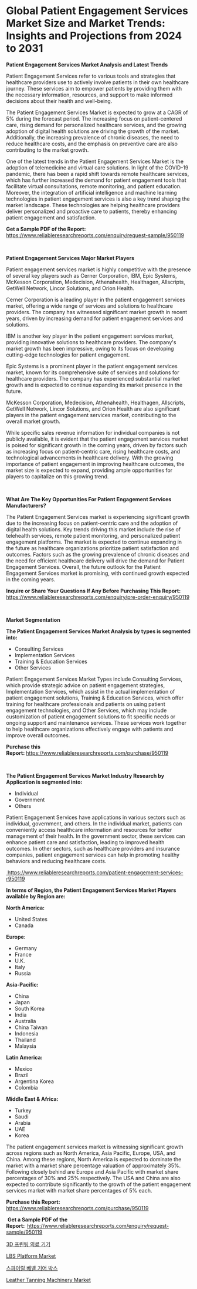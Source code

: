 <p><h1>Global Patient Engagement Services Market Size and Market Trends: Insights and Projections from 2024 to 2031</h1></p><p><strong>Patient Engagement Services Market Analysis and Latest Trends</strong></p>
<p><p>Patient Engagement Services refer to various tools and strategies that healthcare providers use to actively involve patients in their own healthcare journey. These services aim to empower patients by providing them with the necessary information, resources, and support to make informed decisions about their health and well-being.</p><p>The Patient Engagement Services Market is expected to grow at a CAGR of 5% during the forecast period. The increasing focus on patient-centered care, rising demand for personalized healthcare services, and the growing adoption of digital health solutions are driving the growth of the market. Additionally, the increasing prevalence of chronic diseases, the need to reduce healthcare costs, and the emphasis on preventive care are also contributing to the market growth.</p><p>One of the latest trends in the Patient Engagement Services Market is the adoption of telemedicine and virtual care solutions. In light of the COVID-19 pandemic, there has been a rapid shift towards remote healthcare services, which has further increased the demand for patient engagement tools that facilitate virtual consultations, remote monitoring, and patient education. Moreover, the integration of artificial intelligence and machine learning technologies in patient engagement services is also a key trend shaping the market landscape. These technologies are helping healthcare providers deliver personalized and proactive care to patients, thereby enhancing patient engagement and satisfaction.</p></p>
<p><strong>Get a Sample PDF of the Report:&nbsp;</strong> <a href="https://www.reliableresearchreports.com/enquiry/request-sample/950119">https://www.reliableresearchreports.com/enquiry/request-sample/950119</a></p>
<p>&nbsp;</p>
<p><strong>Patient Engagement Services Major Market Players</strong></p>
<p><p>Patient engagement services market is highly competitive with the presence of several key players such as Cerner Corporation, IBM, Epic Systems, McKesson Corporation, Medecision, Athenahealth, Healthagen, Allscripts, GetWell Network, Lincor Solutions, and Orion Health.</p><p>Cerner Corporation is a leading player in the patient engagement services market, offering a wide range of services and solutions to healthcare providers. The company has witnessed significant market growth in recent years, driven by increasing demand for patient engagement services and solutions.</p><p>IBM is another key player in the patient engagement services market, providing innovative solutions to healthcare providers. The company's market growth has been impressive, owing to its focus on developing cutting-edge technologies for patient engagement.</p><p>Epic Systems is a prominent player in the patient engagement services market, known for its comprehensive suite of services and solutions for healthcare providers. The company has experienced substantial market growth and is expected to continue expanding its market presence in the future.</p><p>McKesson Corporation, Medecision, Athenahealth, Healthagen, Allscripts, GetWell Network, Lincor Solutions, and Orion Health are also significant players in the patient engagement services market, contributing to the overall market growth.</p><p>While specific sales revenue information for individual companies is not publicly available, it is evident that the patient engagement services market is poised for significant growth in the coming years, driven by factors such as increasing focus on patient-centric care, rising healthcare costs, and technological advancements in healthcare delivery. With the growing importance of patient engagement in improving healthcare outcomes, the market size is expected to expand, providing ample opportunities for players to capitalize on this growing trend.</p></p>
<p>&nbsp;</p>
<p><strong>What Are The Key Opportunities For Patient Engagement Services Manufacturers?</strong></p>
<p><p>The Patient Engagement Services market is experiencing significant growth due to the increasing focus on patient-centric care and the adoption of digital health solutions. Key trends driving this market include the rise of telehealth services, remote patient monitoring, and personalized patient engagement platforms. The market is expected to continue expanding in the future as healthcare organizations prioritize patient satisfaction and outcomes. Factors such as the growing prevalence of chronic diseases and the need for efficient healthcare delivery will drive the demand for Patient Engagement Services. Overall, the future outlook for the Patient Engagement Services market is promising, with continued growth expected in the coming years.</p></p>
<p><strong>Inquire or Share Your Questions If Any Before Purchasing This Report:</strong> <a href="https://www.reliableresearchreports.com/enquiry/pre-order-enquiry/950119">https://www.reliableresearchreports.com/enquiry/pre-order-enquiry/950119</a></p>
<p>&nbsp;</p>
<p><strong>Market Segmentation</strong></p>
<p><strong>The Patient Engagement Services Market Analysis by types is segmented into:</strong></p>
<p><ul><li>Consulting Services</li><li>Implementation Services</li><li>Training & Education Services</li><li>Other Services</li></ul></p>
<p><p>Patient Engagement Services Market Types include Consulting Services, which provide strategic advice on patient engagement strategies, Implementation Services, which assist in the actual implementation of patient engagement solutions, Training & Education Services, which offer training for healthcare professionals and patients on using patient engagement technologies, and Other Services, which may include customization of patient engagement solutions to fit specific needs or ongoing support and maintenance services. These services work together to help healthcare organizations effectively engage with patients and improve overall outcomes.</p></p>
<p><strong>Purchase this Report:&nbsp;</strong><a href="https://www.reliableresearchreports.com/purchase/950119">https://www.reliableresearchreports.com/purchase/950119</a></p>
<p>&nbsp;</p>
<p><strong>The Patient Engagement Services Market Industry Research by Application is segmented into:</strong></p>
<p><ul><li>Individual</li><li>Government</li><li>Others</li></ul></p>
<p><p>Patient Engagement Services have applications in various sectors such as individual, government, and others. In the individual market, patients can conveniently access healthcare information and resources for better management of their health. In the government sector, these services can enhance patient care and satisfaction, leading to improved health outcomes. In other sectors, such as healthcare providers and insurance companies, patient engagement services can help in promoting healthy behaviors and reducing healthcare costs.</p></p>
<p><a href="https://www.reliableresearchreports.com/patient-engagement-services-r950119">&nbsp;https://www.reliableresearchreports.com/patient-engagement-services-r950119</a></p>
<p><strong>In terms of Region, the Patient Engagement Services Market Players available by Region are:</strong></p>
<p>
    <p> <strong> North America: </strong>
        <ul>
            <li>United States</li>
            <li>Canada</li>
        </ul>
        </p> 
    <p> <strong> Europe: </strong>
        <ul>
            <li>Germany</li>
            <li>France</li>
            <li>U.K.</li>
            <li>Italy</li>
            <li>Russia</li>
        </ul>
        </p> 
    <p> <strong> Asia-Pacific: </strong>
        <ul>
            <li>China</li>
            <li>Japan</li>
            <li>South Korea</li>
            <li>India</li>
            <li>Australia</li>
            <li>China Taiwan</li>
            <li>Indonesia</li>
            <li>Thailand</li>
            <li>Malaysia</li>
        </ul>
        </p> 
    <p> <strong> Latin America: </strong>
        <ul>
            <li>Mexico</li>
            <li>Brazil</li>
            <li>Argentina Korea</li>
            <li>Colombia</li>
        </ul>
        </p> 
    <p> <strong> Middle East & Africa: </strong>
        <ul>
            <li>Turkey</li>
            <li>Saudi</li>
            <li>Arabia</li>
            <li>UAE</li>
            <li>Korea</li>
        </ul>
    </p>
    </p>
<p><p>The patient engagement services market is witnessing significant growth across regions such as North America, Asia Pacific, Europe, USA, and China. Among these regions, North America is expected to dominate the market with a market share percentage valuation of approximately 35%. Following closely behind are Europe and Asia Pacific with market share percentages of 30% and 25% respectively. The USA and China are also expected to contribute significantly to the growth of the patient engagement services market with market share percentages of 5% each.</p></p>
<p><strong>Purchase this Report: </strong><a href="https://www.reliableresearchreports.com/purchase/950119">https://www.reliableresearchreports.com/purchase/950119</a></p>
<p>&nbsp;<strong>Get a Sample PDF of the Report:&nbsp;&nbsp;</strong><a href="https://www.reliableresearchreports.com/enquiry/request-sample/950119">https://www.reliableresearchreports.com/enquiry/request-sample/950119</a></p>
<p><strong></strong></p>
<p><p><a href="https://github.com/bvubpqd5241630/Market-Research-Report-List-2/blob/main/121118150280.md">3D 프린팅 의료 기기</a></p><p><a href="https://www.linkedin.com/pulse/lbs-platform-market-trends-analysis-forecasted-period-zj0qf">LBS Platform Market</a></p><p><a href="https://github.com/hook46569/Market-Research-Report-List-1/blob/main/288939750279.md">스파이럴 베벨 기어 박스</a></p><p><a href="https://www.linkedin.com/pulse/leather-tanning-machinery-market-exploring-share-trends-future-falnc?trackingId=mbaJMohBEohymifF8gLblA%3D%3D">Leather Tanning Machinery Market</a></p></p>